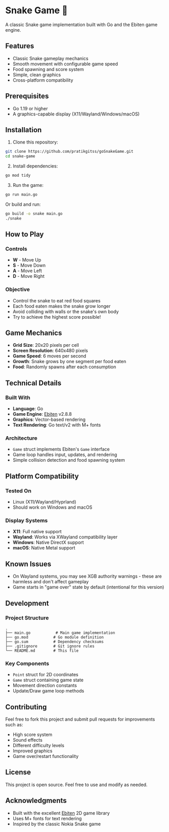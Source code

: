 # Snake Game 🐍

A classic Snake game implementation built with Go and the Ebiten game engine.

## Features

- Classic Snake gameplay mechanics
- Smooth movement with configurable game speed
- Food spawning and score system
- Simple, clean graphics
- Cross-platform compatibility

## Prerequisites

- Go 1.19 or higher
- A graphics-capable display (X11/Wayland/Windows/macOS)

## Installation

1. Clone this repository:

```bash
git clone https://github.com/pratikgitss/goSnakeGame.git
cd snake-game
```

2. Install dependencies:

```bash
go mod tidy
```

3. Run the game:

```bash
go run main.go
```

Or build and run:

```bash
go build -o snake main.go
./snake
```

## How to Play

### Controls

- **W** - Move Up
- **S** - Move Down
- **A** - Move Left
- **D** - Move Right

### Objective

- Control the snake to eat red food squares
- Each food eaten makes the snake grow longer
- Avoid colliding with walls or the snake's own body
- Try to achieve the highest score possible!

## Game Mechanics

- **Grid Size**: 20x20 pixels per cell
- **Screen Resolution**: 640x480 pixels
- **Game Speed**: 6 moves per second
- **Growth**: Snake grows by one segment per food eaten
- **Food**: Randomly spawns after each consumption

## Technical Details

### Built With

- **Language**: Go
- **Game Engine**: [Ebiten](https://ebiten.org/) v2.8.8
- **Graphics**: Vector-based rendering
- **Text Rendering**: Go text/v2 with M+ fonts

### Architecture

- `Game` struct implements Ebiten's `Game` interface
- Game loop handles input, updates, and rendering
- Simple collision detection and food spawning system

## Platform Compatibility

### Tested On

- Linux (X11/Wayland/Hyprland)
- Should work on Windows and macOS

### Display Systems

- **X11**: Full native support
- **Wayland**: Works via XWayland compatibility layer
- **Windows**: Native DirectX support
- **macOS**: Native Metal support

## Known Issues

- On Wayland systems, you may see XGB authority warnings - these are harmless and don't affect gameplay
- Game starts in "game over" state by default (intentional for this version)

## Development

### Project Structure

```
.
├── main.go           # Main game implementation
├── go.mod           # Go module definition
├── go.sum           # Dependency checksums
├── .gitignore       # Git ignore rules
└── README.md        # This file
```

### Key Components

- `Point` struct for 2D coordinates
- `Game` struct containing game state
- Movement direction constants
- Update/Draw game loop methods

## Contributing

Feel free to fork this project and submit pull requests for improvements such as:

- High score system
- Sound effects
- Different difficulty levels
- Improved graphics
- Game over/restart functionality

## License

This project is open source. Feel free to use and modify as needed.

## Acknowledgments

- Built with the excellent [Ebiten](https://ebiten.org/) 2D game library
- Uses M+ fonts for text rendering
- Inspired by the classic Nokia Snake game
